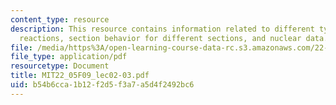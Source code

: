```yaml
---
content_type: resource
description: This resource contains information related to different types of nuclear
  reactions, section behavior for different sections, and nuclear data.
file: /media/https%3A/open-learning-course-data-rc.s3.amazonaws.com/22-05-neutron-science-and-reactor-physics-fall-2009/b54b6cca1b12f2d5f3a7a5d4f2492bc6_MIT22_05F09_lec02-03.pdf
file_type: application/pdf
resourcetype: Document
title: MIT22_05F09_lec02-03.pdf
uid: b54b6cca-1b12-f2d5-f3a7-a5d4f2492bc6
---
```

